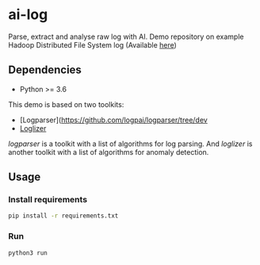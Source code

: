 # ai-log
Parse, extract and analyse raw log with AI. Demo repository on example Hadoop Distributed File System log (Available [here](https://github.com/logpai/loghub/tree/master/HDFS))

## Dependencies

- Python >= 3.6

This demo is based on two toolkits:
- [Logparser](https://github.com/logpai/logparser/tree/dev
- [Loglizer](https://github.com/logpai/loglizer)

_logparser_ is a toolkit with a list of algorithms for log parsing. And _loglizer_ is another toolkit with a list of algorithms for anomaly detection.

## Usage

### Install requirements
```bash
pip install -r requirements.txt
```
### Run
```bash
python3 run
